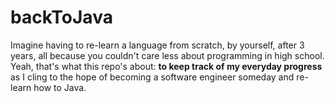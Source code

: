 <h1>backToJava</h1>

<p>Imagine having to re-learn a language from scratch, by yourself, after 3 years, all because you couldn't care less about programming in high school. Yeah, that's what this repo's about: <strong>to keep track of my everyday progress</strong> as I cling to the hope of becoming a software engineer someday and re-learn how to Java.</p>
